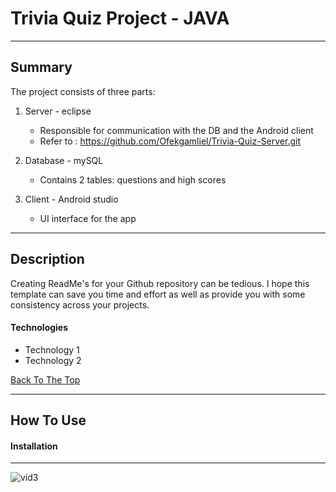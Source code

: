 # Trivia Quiz Project - JAVA
--- 
## Summary
The project consists of three parts:
1. Server - eclipse
	 - Responsible for communication with the DB and the Android client
	 - Refer to : https://github.com/Ofekgamliel/Trivia-Quiz-Server.git
		
2. Database - mySQL
	 - Contains 2 tables: questions and high scores
3. Client - Android studio
	 - UI interface for the app

---
## Description

Creating ReadMe's for your Github repository can be tedious.  I hope this template can save you time and effort as well as provide you with some consistency across your projects.

#### Technologies

- Technology 1
- Technology 2

[Back To The Top](#read-me-template)

---

## How To Use

#### Installation


---
![vid3](https://user-images.githubusercontent.com/48961597/83747088-c929f080-a668-11ea-9cfb-f14b364d88d9.gif)
